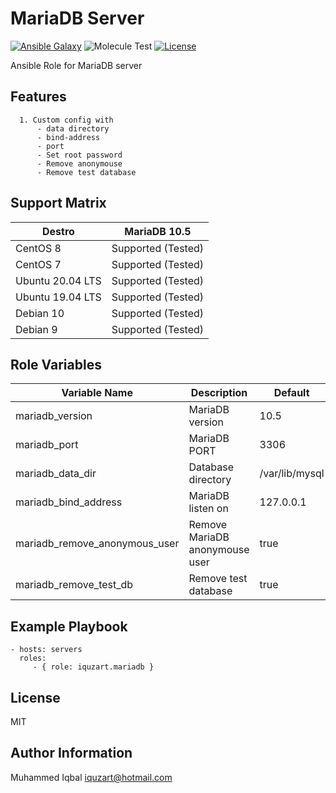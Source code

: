 MariaDB Server
=========

[![Ansible Galaxy](https://img.shields.io/badge/galaxy-iquzart.mariadb-blue)](https://galaxy.ansible.com/iquzart/mariadb)
![Molecule Test](https://github.com/iquzart/ansible-role-mariadb/workflows/Molecule%20Test/badge.svg?) 
[![License](https://img.shields.io/:license-mit-blue.svg)](https://badges.mit-license.org)


Ansible Role for MariaDB server

Features
---------
```
  1. Custom config with 
      - data directory
      - bind-address      
      - port
      - Set root password
      - Remove anonymouse
      - Remove test database
```

Support Matrix
---------------
| Destro | MariaDB 10.5 | 
| --- | --- |
| CentOS 8 | Supported (Tested) | 
| CentOS 7 | Supported (Tested) |
| Ubuntu 20.04 LTS | Supported (Tested) |
| Ubuntu 19.04 LTS | Supported (Tested) |
| Debian 10 | Supported (Tested) |
| Debian 9  | Supported (Tested) |


Role Variables
--------------

| Variable Name| Description | Default |
|---|---|---|
| mariadb_version  | MariaDB version | 10.5 |
| mariadb_port  | MariaDB PORT  | 3306  |
| mariadb_data_dir  | Database directory  | /var/lib/mysql |
| mariadb_bind_address  | MariaDB listen on  | 127.0.0.1  |
| mariadb_remove_anonymous_user | Remove MariaDB anonymouse user | true |
| mariadb_remove_test_db | Remove test database | true |

Example Playbook
----------------

    - hosts: servers
      roles:
         - { role: iquzart.mariadb }

License
-------

MIT

Author Information
------------------

Muhammed Iqbal <iquzart@hotmail.com>
